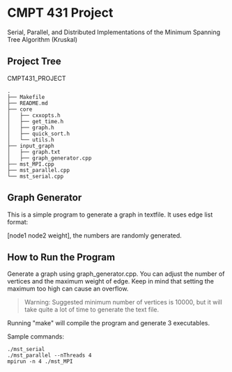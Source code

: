 # CMPT 431 Project

Serial, Parallel, and Distributed Implementations of the Minimum Spanning Tree Algorithm (Kruskal)

## Project Tree

CMPT431_PROJECT

```
.
├── Makefile
├── README.md
├── core
│   ├── cxxopts.h
│   ├── get_time.h
│   ├── graph.h
│   ├── quick_sort.h
│   └── utils.h
├── input_graph
│   ├── graph.txt
│   ├── graph_generator.cpp
├── mst_MPI.cpp
├── mst_parallel.cpp
└── mst_serial.cpp

```

## Graph Generator

This is a simple program to generate a graph in textfile. It uses edge list format:

[node1 node2 weight], the numbers are randomly generated.

## How to Run the Program

Generate a graph using graph_generator.cpp. You can adjust the number of vertices and the maximum weight of edge. Keep in mind that setting the maximum too high can cause an overflow.

> Warning: Suggested minimum number of vertices is 10000, but it will take quite a lot of time to generate the text file.

Running "make" will compile the program and generate 3 executables.

Sample commands:

```
./mst_serial
./mst_parallel --nThreads 4
mpirun -n 4 ./mst_MPI
```
